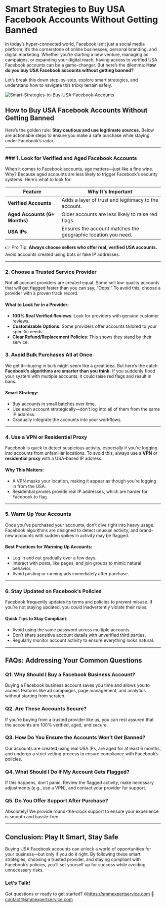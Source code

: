 # Smart Strategies to Buy USA Facebook Accounts Without Getting Banned

In today’s hyper-connected world, Facebook isn’t just a social media platform; it’s the cornerstone of online businesses, personal branding, and digital marketing. Whether you’re starting a new venture, managing ad campaigns, or expanding your digital reach, having access to verified USA Facebook accounts can be a game-changer. But here’s the dilemma: **How do you buy USA Facebook accounts without getting banned?**

Let’s break this down step-by-step, explore smart strategies, and understand how to navigate this tricky terrain safely.

![Smart-Strategies-to-Buy-USA-Facebook-Accounts
](https://github.com/SMMExpertService/Smart-Strategies-to-Buy-USA-Facebook-Accounts/blob/af770fdf41adf44adf85940c67ef82ac166d9dc3/Buy%20USA%20Facebook%20Accounts-min.jpg)

## **How to Buy USA Facebook Accounts Without Getting Banned**

Here’s the golden rule: **Stay cautious and use legitimate sources.** Below are actionable steps to ensure you make a safe purchase while staying under Facebook’s radar.

---

### ### **1. Look for Verified and Aged Facebook Accounts**
When it comes to Facebook accounts, age matters—just like a fine wine. Why? Because aged accounts are less likely to trigger Facebook’s security systems. Here’s what to look for:

| **Feature**                  | **Why It’s Important**                                        |
|-------------------------------|-------------------------------------------------------------|
| **Verified Accounts**         | Adds a layer of trust and legitimacy to the account.         |
| **Aged Accounts (6+ Months)** | Older accounts are less likely to raise red flags.           |
| **USA IPs**                   | Ensures the account matches the geographic location you need.|

👉 Pro Tip: **Always choose sellers who offer real, verified USA accounts.** Avoid accounts created using bots or fake IP addresses.

---

### **2. Choose a Trusted Service Provider**
Not all account providers are created equal. Some sell low-quality accounts that will get flagged faster than you can say, “Oops!” To avoid this, choose a provider with a proven track record.

#### **What to Look for in a Provider:**
- **100% Real Verified Reviews**: Look for providers with genuine customer reviews.
- **Customizable Options**: Some providers offer accounts tailored to your specific needs.
- **Clear Refund/Replacement Policies**: This shows they stand by their service.


### **3. Avoid Bulk Purchases All at Once**
We get it—buying in bulk might seem like a great idea. But here’s the catch: **Facebook’s algorithms are smarter than you think.** If you suddenly flood your system with multiple accounts, it could raise red flags and result in bans.

#### **Smart Strategy:**
- Buy accounts in small batches over time.
- Use each account strategically—don’t log into all of them from the same IP address.
- Gradually integrate the accounts into your workflows.

---

### **4. Use a VPN or Residential Proxy**
Facebook is quick to detect suspicious activity, especially if you’re logging into accounts from unfamiliar locations. To avoid this, always use a **VPN** or **residential proxy** with a USA-based IP address.

#### **Why This Matters:**
- A VPN masks your location, making it appear as though you’re logging in from the USA.
- Residential proxies provide real IP addresses, which are harder for Facebook to flag.

---

### **5. Warm Up Your Accounts**
Once you’ve purchased your accounts, don’t dive right into heavy usage. Facebook algorithms are designed to detect unusual activity, and brand-new accounts with sudden spikes in activity may be flagged.

#### **Best Practices for Warming Up Accounts:**
- Log in and out gradually over a few days.
- Interact with posts, like pages, and join groups to mimic natural behavior.
- Avoid posting or running ads immediately after purchase.

---

### **6. Stay Updated on Facebook’s Policies**
Facebook frequently updates its terms and policies to prevent misuse. If you’re not staying updated, you could inadvertently violate their rules.

#### **Quick Tips to Stay Compliant:**
- Avoid using the same password across multiple accounts.
- Don’t share sensitive account details with unverified third parties.
- Regularly monitor account activity to ensure everything looks natural.

---

## **FAQs: Addressing Your Common Questions**

### **Q1. Why Should I Buy a Facebook Business Account?**
Buying a Facebook business account saves you time and allows you to access features like ad campaigns, page management, and analytics without starting from scratch.

### **Q2. Are These Accounts Secure?**
If you’re buying from a trusted provider like us, you can rest assured that the accounts are 100% verified, aged, and secure.

### **Q3. How Do You Ensure the Accounts Won’t Get Banned?**
Our accounts are created using real USA IPs, are aged for at least 6 months, and undergo a strict vetting process to ensure compliance with Facebook’s policies.

### **Q4. What Should I Do If My Account Gets Flagged?**
If this happens, don’t panic. Review the flagged activity, make necessary adjustments (e.g., use a VPN), and contact your provider for support.

### **Q5. Do You Offer Support After Purchase?**
Absolutely! We provide round-the-clock support to ensure your experience is smooth and hassle-free.

---

## **Conclusion: Play It Smart, Stay Safe**
Buying USA Facebook accounts can unlock a world of opportunities for your business—but only if you do it right. By following these smart strategies, choosing a trusted provider, and staying compliant with Facebook’s policies, you’ll set yourself up for success while avoiding unnecessary risks.

### **Let’s Talk!**
Got questions or ready to get started? 
🌐https://smmexpertservice.com
📧 contact@smmexpertservice.com
